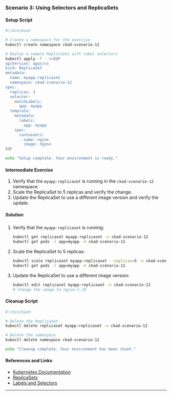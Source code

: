 ### Scenario 3: Using Selectors and ReplicaSets

#### Setup Script

```sh
#!/bin/bash

# Create a namespace for the exercise
kubectl create namespace ckad-scenario-12

# Deploy a sample ReplicaSet with label selectors
kubectl apply -f - <<EOF
apiVersion: apps/v1
kind: ReplicaSet
metadata:
  name: myapp-replicaset
  namespace: ckad-scenario-12
spec:
  replicas: 3
  selector:
    matchLabels:
      app: myapp
  template:
    metadata:
      labels:
        app: myapp
    spec:
      containers:
      - name: nginx
        image: nginx
EOF

echo "Setup complete. Your environment is ready."
```

#### Intermediate Exercise

1. Verify that the `myapp-replicaset` is running in the `ckad-scenario-12` namespace.
2. Scale the ReplicaSet to 5 replicas and verify the change.
3. Update the ReplicaSet to use a different image version and verify the update.

##### Solution

1. Verify that the `myapp-replicaset` is running:
   ```sh
   kubectl get replicaset myapp-replicaset -n ckad-scenario-12
   kubectl get pods -l app=myapp -n ckad-scenario-12
   ```

2. Scale the ReplicaSet to 5 replicas:
   ```sh
   kubectl scale replicaset myapp-replicaset --replicas=5 -n ckad-scenario-12
   kubectl get pods -l app=myapp -n ckad-scenario-12
   ```

3. Update the ReplicaSet to use a different image version:
   ```sh
   kubectl edit replicaset myapp-replicaset -n ckad-scenario-12
   # Change the image to nginx:1.19
   ```

#### Cleanup Script

```sh
#!/bin/bash

# Delete the ReplicaSet
kubectl delete replicaset myapp-replicaset -n ckad-scenario-12

# Delete the namespace
kubectl delete namespace ckad-scenario-12

echo "Cleanup complete. Your environment has been reset."
```

#### References and Links

- [Kubernetes Documentation](https://kubernetes.io/docs/home/)
- [ReplicaSets](https://kubernetes.io/docs/concepts/workloads/controllers/replicaset/)
- [Labels and Selectors](https://kubernetes.io/docs/concepts/overview/working-with-objects/labels/)

---
